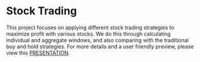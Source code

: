 # Stock Trading

This project focuses on applying different stock trading strategies to maximize profit with various stocks. We do this through calculating individual and aggregate windows, and also comparing with the traditional buy and hold strategies. For more details and a user friendly preview, please view this [PRESENTATION](https://docs.google.com/presentation/d/1ZZazZD7dgzmnwe0Hj_yUh_4dMLaNQ9F8dvDbNlgR_Zc/edit?usp=sharing).
